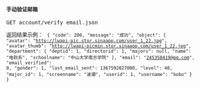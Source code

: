 #### 手动验证邮箱


<pre>
GET account/verify_email.json
</pre>


返回结果示例：
<code>
{
    "code": 200,
    "message": "成功",
    "object": {
        "avatar": "http://lwapi-pic.stor.sinaapp.com/user_1_22.jpg",
        "avatar_thumb": "http://lwapi-picmin.stor.sinaapp.com/user_1_22.jpg",
        "department": {
            "deptid": 1,
            "directorid": 1,
            "majors": null,
            "name": "电软系",
            "schoolname": "中山大学南方学院"
        },
        "email": "245358419@qq.com",
        "email_verified": 0,
        "gender": 1,
        "last_email_sent": 1367592027000,
        "level": 40,
        "major_id": 1,
        "screenname": "波潮",
        "userid": 1,
        "username": "bobo"
    }
}
</code>
</pre>
